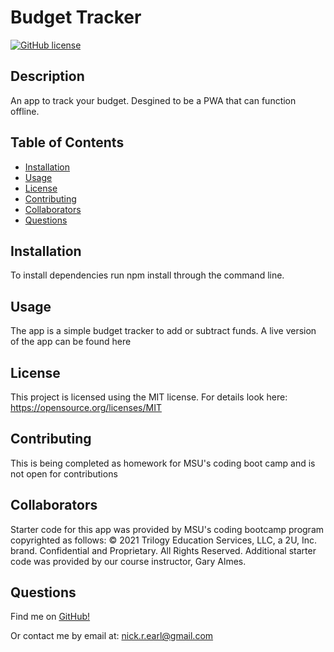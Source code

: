 # Budget Tracker
  [![GitHub license](https://img.shields.io/badge/License-MIT-yellow.svg)](https://opensource.org/licenses/MIT)

  ## Description
  An app to track your budget. Desgined to be a PWA that can function offline.

  ## Table of Contents
  - [Installation](#installation)
  - [Usage](#usage)
  - [License](#license)
  - [Contributing](#contributing)
  - [Collaborators](#collaborators)
  - [Questions](#questions)


  ## Installation
  To install dependencies run npm install through the command line.

  ## Usage
  The app is a simple budget tracker to add or subtract funds. A live version of the app can be found here

  ## License
  This project is licensed using the MIT license. For details look here: https://opensource.org/licenses/MIT

  ## Contributing
  This is being completed as homework for MSU's coding boot camp and is not open for contributions

  ## Collaborators
  Starter code for this app was provided by MSU's coding bootcamp program copyrighted as follows: © 2021 Trilogy Education Services, LLC, a 2U, Inc. brand. Confidential and Proprietary. All Rights Reserved. Additional starter code was provided by our course instructor, Gary Almes.

  ## Questions
  Find me on [GitHub!](https://github.com/nickrearl)

  Or contact me by email at: nick.r.earl@gmail.com

